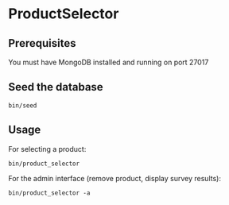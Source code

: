 # ProductSelector

## Prerequisites

You must have MongoDB installed and running on port 27017

## Seed the database

`bin/seed`

## Usage

For selecting a product:

`bin/product_selector`

For the admin interface (remove product, display survey results):

`bin/product_selector -a`
